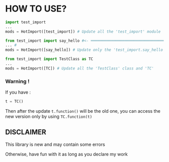 # **HOW TO USE?**

```py
import test_import
...
mods = HotImport([test_import]) # Update all the 'test_import' module
```

```py
from test_import import say_hello #<- ═══════════════════════════════════════════════════════╗
... #                                                                                        ║
mods = HotImport([say_hello]) # Update only the 'test_import.say_hello' function and the 'say_hello' function
```
```py
from test_import import TestClass as TC
...
mods = HotImport([TC]) # Update all the 'TestClass' class and 'TC'
```

### Warning !
If you have : 
```py
t = TC()
```
Then after the update `t.function()` will be the old one, you can access the new version only by using `TC.function(t)`

## DISCLAIMER

This library is new and may contain some errors

Otherwise, have fun with it as long as you declare my work
